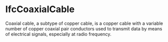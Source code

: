 IfcCoaxialCable
===============
Coaxial cable, a subtype of copper cable, is a copper cable with a variable
number of copper coaxial pair conductors used to transmit data by means of
electrical signals, especially at radio frequency.



